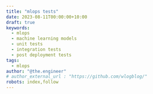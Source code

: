 ```yaml
---
title: "mlops tests"
date: 2023-08-11T00:00:00+10:00
draft: true
keywords:
  - mlops
  - machine learning models
  - unit tests
  - integration tests
  - post deployment tests
tags:
  - mlops
author: "@the.engineer"
# author_external_url : "https://github.com/wlogblog/"
robots: index,follow
---
```


